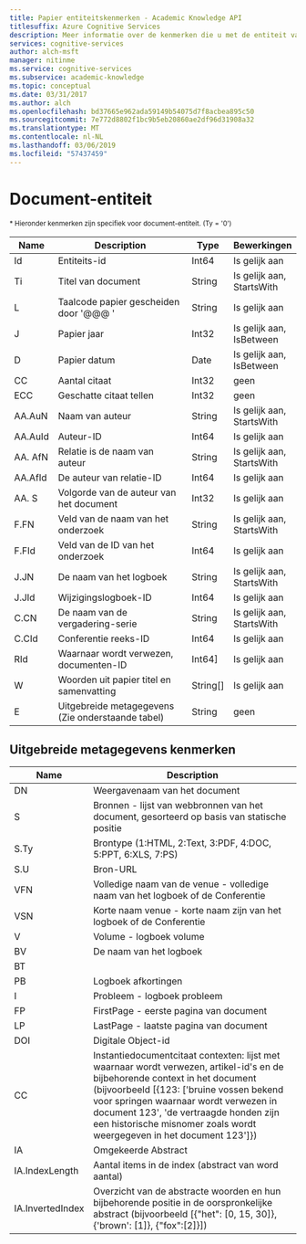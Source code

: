 ```yaml
---
title: Papier entiteitskenmerken - Academic Knowledge API
titlesuffix: Azure Cognitive Services
description: Meer informatie over de kenmerken die u met de entiteit van het document in de Academic Knowledge API gebruiken kunt.
services: cognitive-services
author: alch-msft
manager: nitinme
ms.service: cognitive-services
ms.subservice: academic-knowledge
ms.topic: conceptual
ms.date: 03/31/2017
ms.author: alch
ms.openlocfilehash: bd37665e962ada59149b54075d7f8acbea895c50
ms.sourcegitcommit: 7e772d8802f1bc9b5eb20860ae2df96d31908a32
ms.translationtype: MT
ms.contentlocale: nl-NL
ms.lasthandoff: 03/06/2019
ms.locfileid: "57437459"
---
```

# <a name="paper-entity"></a>Document-entiteit

<sub> * Hieronder kenmerken zijn specifiek voor document-entiteit. (Ty = '0') </sub>


Name    |Description                                        |Type       | Bewerkingen
------- | ------------------------------------------------- | --------- | ----------------------------
Id      |Entiteits-id                                          |Int64      |Is gelijk aan
Ti      |Titel van document                                        |String     |Is gelijk aan,<br/>StartsWith
L       |Taalcode papier gescheiden door '\@@@ '            |String     |Is gelijk aan
J       |Papier jaar                                         |Int32      |Is gelijk aan,<br/>IsBetween
D       |Papier datum                                         |Date       |Is gelijk aan,<br/>IsBetween
CC      |Aantal citaat                                     |Int32      |geen  
ECC     |Geschatte citaat tellen                           |Int32      |geen
AA.AuN  |Naam van auteur                                        |String     |Is gelijk aan,<br/>StartsWith
AA.AuId |Auteur-ID                                          |Int64      |Is gelijk aan
AA. AfN  |Relatie is de naam van auteur                            |String     |Is gelijk aan,<br/>StartsWith
AA.AfId |De auteur van relatie-ID                              |Int64      |Is gelijk aan
AA. S    |Volgorde van de auteur van het document                         |Int32      |Is gelijk aan
F.FN    |Veld van de naam van het onderzoek                                |String     |Is gelijk aan,<br/>StartsWith
F.FId   |Veld van de ID van het onderzoek                                  |Int64      |Is gelijk aan
J.JN    |De naam van het logboek                                       |String     |Is gelijk aan,<br/>StartsWith
J.JId   |Wijzigingslogboek-ID                                         |Int64      |Is gelijk aan
C.CN    |De naam van de vergadering-serie                             |String     |Is gelijk aan,<br/>StartsWith
C.CId   |Conferentie reeks-ID                               |Int64      |Is gelijk aan
RId     |Waarnaar wordt verwezen, documenten-ID                              |Int64]    |Is gelijk aan
W       |Woorden uit papier titel en samenvatting                |String[]   |Is gelijk aan
E       |Uitgebreide metagegevens (Zie onderstaande tabel)                |String     |geen  
        


## <a name="extended-metadata-attributes"></a>Uitgebreide metagegevens kenmerken ##

Name    | Description               
--------|---------------------------    
DN      | Weergavenaam van het document 
S       | Bronnen - lijst van webbronnen van het document, gesorteerd op basis van statische positie
S.Ty    | Brontype (1:HTML, 2:Text, 3:PDF, 4:DOC, 5:PPT, 6:XLS, 7:PS)
S.U     | Bron-URL
VFN     | Volledige naam van de venue - volledige naam van het logboek of de Conferentie
VSN     | Korte naam venue - korte naam zijn van het logboek of de Conferentie
V       | Volume - logboek volume
BV      | De naam van het logboek
BT      | 
PB      | Logboek afkortingen
I       | Probleem - logboek probleem
FP      | FirstPage - eerste pagina van document
LP      | LastPage - laatste pagina van document
DOI     | Digitale Object-id
CC      | Instantiedocumentcitaat contexten: lijst met waarnaar wordt verwezen, artikel-id's en de bijbehorende context in het document (bijvoorbeeld [{123: ['bruine vossen bekend voor springen waarnaar wordt verwezen in document 123', 'de vertraagde honden zijn een historische misnomer zoals wordt weergegeven in het document 123']})
IA      | Omgekeerde Abstract
IA.IndexLength| Aantal items in de index (abstract van word aantal)
IA.InvertedIndex| Overzicht van de abstracte woorden en hun bijbehorende positie in de oorspronkelijke abstract (bijvoorbeeld [{"het": [0, 15, 30]}, {'brown': [1]}, {"fox":[2]}])
